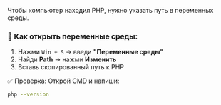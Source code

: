 Чтобы компьютер находил PHP, нужно указать путь в переменных среды.

### 📍 Как открыть переменные среды:
1. Нажми `Win + S` → введи **"Переменные среды"**
2. Найди **Path** → нажми **Изменить**
3. Вставь скопированный путь к PHP

✅ Проверка:
Открой CMD и напиши:

```bash
php --version
````
